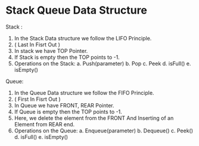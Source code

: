 # Stack Queue Data Structure

Stack : 
1. In the Stack Data structure we follow the LIFO Principle.
2. ( Last In Fisrt Out )
3. In stack we have TOP Pointer.
4. If Stack is empty then the TOP points to -1.
5. Operations on the Stack:
     a. Push(parameter)
     b. Pop
     c. Peek
     d. isFull()
     e. isEmpty()

Queue: 
1. In the Queue Data structure we follow the FIFO Principle.
2. ( First In Fisrt Out )
3. In Queue we have FRONT, REAR Pointer.
4. If Queue is empty then the TOP points to -1.
5. Here, we delete the element from the FRONT And Inserting of an Element from REAR end.
6. Operations on the Queue:
     a. Enqueue(parameter)
     b. Dequeue()
     c. Peek()
     d. isFull()
     e. isEmpty()
